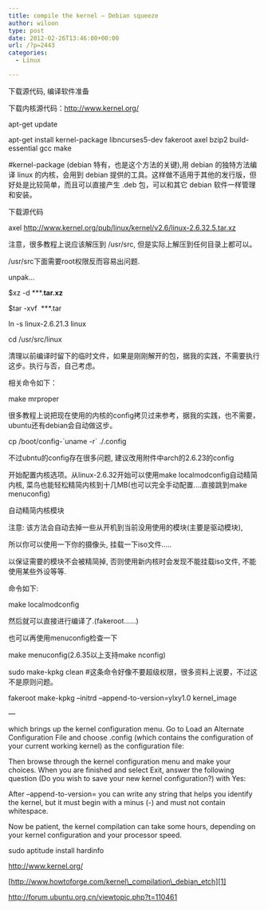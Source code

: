 ```yaml
---
title: compile the kernel – Debian squeeze
author: wiloon
type: post
date: 2012-02-26T13:46:00+00:00
url: /?p=2443
categories:
  - Linux

---
```

下载源代码, 编译软件准备
  
下载内核源代码：<http://www.kernel.org/>

apt-get update

apt-get install kernel-package libncurses5-dev fakeroot axel bzip2 build-essential gcc make

#kernel-package (debian 特有，也是这个方法的关键),用 debian 的独特方法编译 linux 的内核，会用到 debian 提供的工具。这样做不适用于其他的发行版，但好处是比较简单，而且可以直接产生 .deb 包，可以和其它 debian 软件一样管理和安装。

下载源代码
  
axel http://www.kernel.org/pub/linux/kernel/v2.6/linux-2.6.32.5.tar.xz

注意，很多教程上说应该解压到 /usr/src, 但是实际上解压到任何目录上都可以。
  
/usr/src下面需要root权限反而容易出问题.

unpak&#8230;

$xz -d \***.**tar.xz**

$tar -xvf  \***.tar

ln -s linux-2.6.21.3 linux
  
cd /usr/src/linux

清理以前编译时留下的临时文件，如果是刚刚解开的包，据我的实践，不需要执行这步。执行与否，自己考虑。
  
相关命令如下：

make mrproper

很多教程上说把现在使用的内核的config拷贝过来参考，据我的实践，也不需要，ubuntu还有debian会自动做这步。

cp /boot/config-\`uname -r\` ./.config
  
不过ubntu的config存在很多问题, 建议改用附件中arch的2.6.23的config

开始配置内核选项。从linux-2.6.32开始可以使用make localmodconfig自动精简内核, 菜鸟也能轻松精简内核到十几MB(也可以完全手动配置&#8230;.直接跳到make menuconfig)
  
自动精简内核模块
  
注意: 该方法会自动去掉一些从开机到当前没用使用的模块(主要是驱动模块),
  
所以你可以使用一下你的摄像头, 挂载一下iso文件&#8230;..
  
以保证需要的模块不会被精简掉, 否则使用新内核时会发现不能挂载iso文件, 不能使用某些外设等等.
  
命令如下:

<div>
  make localmodconfig
</div>

然后就可以直接进行编译了.(fakeroot&#8230;&#8230;)

也可以再使用menuconfig检查一下

make menuconfig(2.6.35以上支持make nconfig)

sudo make-kpkg clean #这条命令好像不要超级权限，很多资料上说要，不过这不是原则问题。
  
fakeroot make-kpkg &#8211;initrd &#8211;append-to-version=ylxy1.0 kernel_image

&#8212;

which brings up the kernel configuration menu. Go to Load an Alternate Configuration File and choose .config (which contains the configuration of your current working kernel) as the configuration file:

Then browse through the kernel configuration menu and make your choices. When you are finished and select Exit, answer the following question (Do you wish to save your new kernel configuration?) with Yes:

After &#8211;append-to-version= you can write any string that helps you identify the kernel, but it must begin with a minus (-) and must not contain whitespace.

Now be patient, the kernel compilation can take some hours, depending on your kernel configuration and your processor speed.

sudo aptitude install hardinfo

<http://www.kernel.org/>

[http://www.howtoforge.com/kernel\_compilation\_debian_etch][1]

<http://forum.ubuntu.org.cn/viewtopic.php?t=110461>

 [1]: http://www.howtoforge.com/kernel_compilation_debian_etch